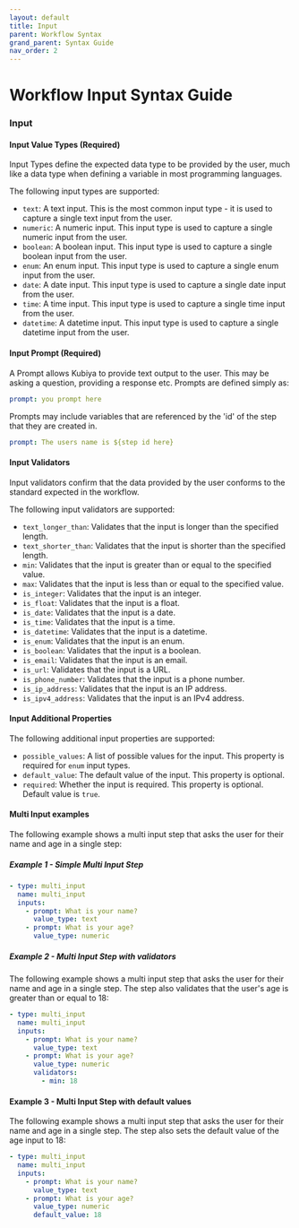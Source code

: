```yaml
---
layout: default
title: Input
parent: Workflow Syntax
grand_parent: Syntax Guide
nav_order: 2
---
```

# Workflow Input Syntax Guide

### Input

#### Input Value Types (Required)

Input Types define the expected data type to be provided by the user, much like a data type when defining a variable in most programming languages.

The following input types are supported:

* `text`: A text input. This is the most common input type - it is used to capture a single text input from the user.
* `numeric`: A numeric input. This input type is used to capture a single numeric input from the user.
* `boolean`: A boolean input. This input type is used to capture a single boolean input from the user.
* `enum`: An enum input. This input type is used to capture a single enum input from the user.
* `date`: A date input. This input type is used to capture a single date input from the user.
* `time`: A time input. This input type is used to capture a single time input from the user.
* `datetime`: A datetime input. This input type is used to capture a single datetime input from the user.

#### Input Prompt (Required)

A Prompt allows Kubiya to provide text output to the user.  This may be asking a question, providing a response etc.  Prompts are defined simply as:

```yaml
prompt: you prompt here
```

Prompts may include variables that are referenced by the 'id' of the step that they are created in.  

```yaml
prompt: The users name is ${step id here}
```

#### Input Validators

Input validators confirm that the data provided by the user conforms to the standard expected in the workflow.

The following input validators are supported:

* `text_longer_than`: Validates that the input is longer than the specified length.
* `text_shorter_than`: Validates that the input is shorter than the specified length.
* `min`: Validates that the input is greater than or equal to the specified value.
* `max`: Validates that the input is less than or equal to the specified value.
* `is_integer`: Validates that the input is an integer.
* `is_float`: Validates that the input is a float.
* `is_date`: Validates that the input is a date.
* `is_time`: Validates that the input is a time.
* `is_datetime`: Validates that the input is a datetime.
* `is_enum`: Validates that the input is an enum.
* `is_boolean`: Validates that the input is a boolean.
* `is_email`: Validates that the input is an email.
* `is_url`: Validates that the input is a URL.
* `is_phone_number`: Validates that the input is a phone number.
* `is_ip_address`: Validates that the input is an IP address.
* `is_ipv4_address`: Validates that the input is an IPv4 address.

#### Input Additional Properties

The following additional input properties are supported:

* `possible_values`: A list of possible values for the input. This property is required for `enum` input types.
* `default_value`: The default value of the input. This property is optional.
* `required`: Whether the input is required. This property is optional. Default value is `true`.

#### Multi Input examples ####
The following example shows a multi input step that asks the user for their name and age in a single step:

##### Example 1 - Simple Multi Input Step #####
```yaml
- type: multi_input
  name: multi_input
  inputs:
    - prompt: What is your name?
      value_type: text
    - prompt: What is your age?
      value_type: numeric
```

##### Example 2 - Multi Input Step with validators #####

The following example shows a multi input step that asks the user for their name and age in a single step. The step also validates that the user's age is greater than or equal to 18:

```yaml
- type: multi_input
  name: multi_input
  inputs:
    - prompt: What is your name?
      value_type: text
    - prompt: What is your age?
      value_type: numeric
      validators:
        - min: 18
```


#### Example 3 - Multi Input Step with default values #####

The following example shows a multi input step that asks the user for their name and age in a single step. The step also sets the default value of the age input to 18:

```yaml
- type: multi_input
  name: multi_input
  inputs:
    - prompt: What is your name?
      value_type: text
    - prompt: What is your age?
      value_type: numeric
      default_value: 18
```